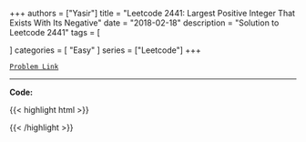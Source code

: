 
+++
authors = ["Yasir"]
title = "Leetcode 2441: Largest Positive Integer That Exists With Its Negative"
date = "2018-02-18"
description = "Solution to Leetcode 2441"
tags = [
    
]
categories = [
    "Easy"
]
series = ["Leetcode"]
+++



[`Problem Link`](https://leetcode.com/problems/largest-positive-integer-that-exists-with-its-negative/description/)

---

**Code:**

{{< highlight html >}}

{{< /highlight >}}

